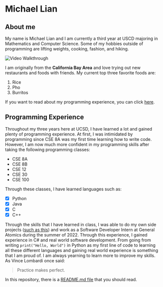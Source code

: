 # Michael Lian

## About me

My name is Michael Lian and I am currently a third year at USCD majoring in Mathematics and Computer Science. Some of my hobbies outside of programming are
lifting weights, cooking, fashion, and hiking.

<img src='https://i.imgur.com/bZWz6KU.jpg' title='Video Walkthrough' width='' alt='Video Walkthrough' />

I am originally from the **California Bay Area** and love trying out new restaurants and foods with friends. My current top three favorite foods are:

1. Rice
2. Pho
3. Burritos

If you want to read about my programming experience, you can click [here](https://github.com/michaelliann/CSE-110-Michael-Lian/blob/main/index.md#programming-experience).

## Programming Experience

Throughout my three years here at UCSD, I have learned a lot and gained plenty of programming experience. At first, I was intimidated by programming since CSE 8A was my first time learning how to write code. However, I am now much more confident in my programming skills after taking the following programming classes:

- CSE 8A
- CSE 8B
- CSE 12
- CSE 30
- CSE 100

Through these classes, I have learned languages such as:

- [x] Python
- [x] Java
- [x] C
- [x] C++

Through the skills that I have learned in class, I was able to do my own side projects ([such as this](https://github.com/michaelliann/LitFit)) and work as a Software Developer Intern at General Atomics during the summer of 2022. Through this experience, I gained experience in C# and real world software development. From going from writing ```print("Hello, World")``` in Python as my first line of code to learning all these different languages and gaining real world experience is something that I am proud of. I am always yearning to learn more to improve my skills. As Vince Lombardi once said:

> Practice makes perfect.

In this repository, there is a [README.md file](README.md) that you should read.

